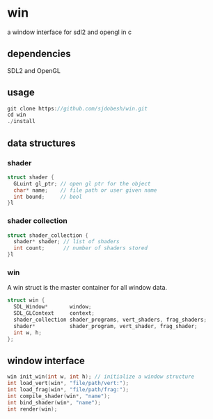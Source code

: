 # **win**
a window interface for sdl2 and opengl in c

## dependencies
SDL2 and OpenGL

## usage
```c
git clone https://github.com/sjdobesh/win.git
cd win
./install
```
## data structures
### shader
```c
struct shader {
  GLuint gl_ptr; // open gl ptr for the object
  char* name;    // file path or user given name
  int bound;     // bool
}l
```
### shader collection
```c
struct shader_collection {
  shader* shader; // list of shaders
  int count;      // number of shaders stored
}l
```
### win
A win struct is the master container for all window data.
```c
struct win {
  SDL_Window*       window;
  SDL_GLContext     context;
  shader_collection shader_programs, vert_shaders, frag_shaders;
  shader*           shader_program, vert_shader, frag_shader;
  int w, h;
};
```
## window interface
```c
win init_win(int w, int h); // initialize a window structure
int load_vert(win*, "file/path/vert:");
int load_frag(win*, "file/path/frag:");
int compile_shader(win*, "name");
int bind_shader(win*, "name");
int render(win);
```
